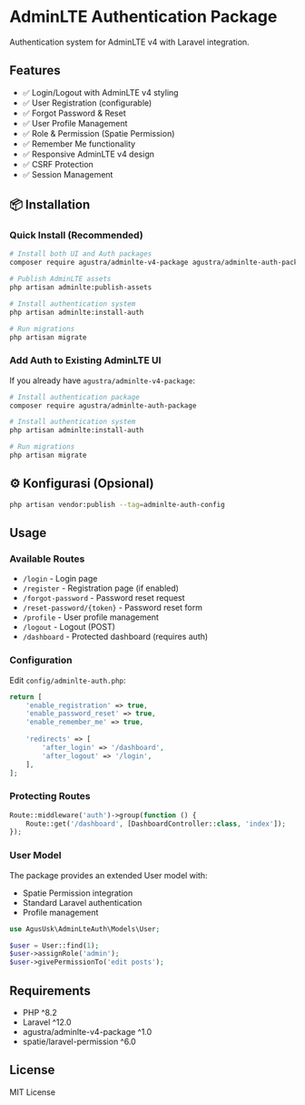 # AdminLTE Authentication Package

Authentication system for AdminLTE v4 with Laravel integration.

## Features

- ✅ Login/Logout with AdminLTE v4 styling
- ✅ User Registration (configurable)
- ✅ Forgot Password & Reset
- ✅ User Profile Management
- ✅ Role & Permission (Spatie Permission)
- ✅ Remember Me functionality
- ✅ Responsive AdminLTE v4 design
- ✅ CSRF Protection
- ✅ Session Management

## 📦 Installation

### Quick Install (Recommended)

```bash
# Install both UI and Auth packages
composer require agustra/adminlte-v4-package agustra/adminlte-auth-package

# Publish AdminLTE assets
php artisan adminlte:publish-assets

# Install authentication system
php artisan adminlte:install-auth

# Run migrations
php artisan migrate
```

### Add Auth to Existing AdminLTE UI

If you already have `agustra/adminlte-v4-package`:

```bash
# Install authentication package
composer require agustra/adminlte-auth-package

# Install authentication system
php artisan adminlte:install-auth

# Run migrations
php artisan migrate
```

## ⚙️ Konfigurasi (Opsional)

```bash
php artisan vendor:publish --tag=adminlte-auth-config
```

## Usage

### Available Routes
- `/login` - Login page
- `/register` - Registration page (if enabled)
- `/forgot-password` - Password reset request
- `/reset-password/{token}` - Password reset form
- `/profile` - User profile management
- `/logout` - Logout (POST)
- `/dashboard` - Protected dashboard (requires auth)

### Configuration

Edit `config/adminlte-auth.php`:

```php
return [
    'enable_registration' => true,
    'enable_password_reset' => true,
    'enable_remember_me' => true,
    
    'redirects' => [
        'after_login' => '/dashboard',
        'after_logout' => '/login',
    ],
];
```

### Protecting Routes

```php
Route::middleware('auth')->group(function () {
    Route::get('/dashboard', [DashboardController::class, 'index']);
});
```

### User Model

The package provides an extended User model with:
- Spatie Permission integration
- Standard Laravel authentication
- Profile management

```php
use AgusUsk\AdminLteAuth\Models\User;

$user = User::find(1);
$user->assignRole('admin');
$user->givePermissionTo('edit posts');
```

## Requirements

- PHP ^8.2
- Laravel ^12.0
- agustra/adminlte-v4-package ^1.0
- spatie/laravel-permission ^6.0

## License

MIT License